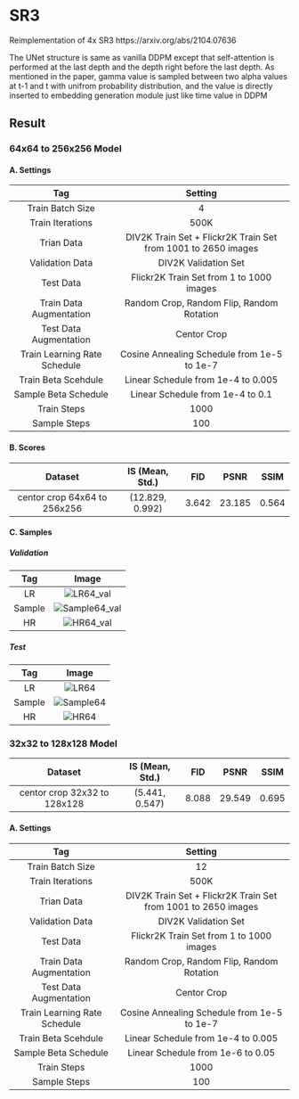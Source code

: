 # SR3
<p> Reimplementation of 4x SR3 https://arxiv.org/abs/2104.07636 </p>
<p> The UNet structure is same as vanilla DDPM except that self-attention is performed at the last depth and the depth right before the last depth. As mentioned in the paper, gamma value is sampled between two alpha values at t-1 and t with unifrom probability distribution, and the value is directly inserted to embedding generation module just like time value in DDPM </p>

## Result

### 64x64 to 256x256 Model

#### A. Settings
|Tag|Setting|
|:---:|:---:|
|Train Batch Size|4|
|Train Iterations|500K|
|Trian Data|DIV2K Train Set + Flickr2K Train Set from 1001 to 2650 images|
|Validation Data|DIV2K Validation Set|
|Test Data|Flickr2K Train Set from 1 to 1000 images|
|Train Data Augmentation|Random Crop, Random Flip, Random Rotation|
|Test Data Augmentation|Centor Crop|
|Train Learning Rate Schedule|Cosine Annealing Schedule from 1e-5 to 1e-7|
|Train Beta Scehdule|Linear Schedule from 1e-4 to 0.005|
|Sample Beta Schedule|Linear Schedule from 1e-4 to 0.1|
|Train Steps|1000|
|Sample Steps|100|

#### B. Scores
|Dataset|IS (Mean, Std.)|FID|PSNR|SSIM|
|:---:|:---:|:---:|:---:|:---:|
|centor crop 64x64 to 256x256|(12.829, 0.992)|3.642|23.185|0.564|

#### C. Samples

##### Validation
|Tag|Image|
|:---:|:---:|
|LR|![LR64_val](https://github.com/novwaul/SR3/assets/53179332/d67c1f49-e92c-40f1-8333-6358eb5781a6)|
|Sample|![Sample64_val](https://github.com/novwaul/SR3/assets/53179332/717ed6f6-b5d1-4de2-838d-48aeaef68b34)|
|HR|![HR64_val](https://github.com/novwaul/SR3/assets/53179332/68a2c1f5-8465-4422-b2d2-79dbfa7b73cb)|

##### Test
|Tag|Image|
|:---:|:---:|
|LR|![LR64](https://github.com/novwaul/SR3/assets/53179332/3b0b886e-830a-49df-83c1-88a6065254c8)|
|Sample|![Sample64](https://github.com/novwaul/SR3/assets/53179332/86871fb6-e21e-4f90-b778-d6c723a9939a)|
|HR|![HR64](https://github.com/novwaul/SR3/assets/53179332/90d8e3d5-abeb-436a-96a5-f0f764894cdb)|


### 32x32 to 128x128 Model
|Dataset|IS (Mean, Std.)|FID|PSNR|SSIM|
|:---:|:---:|:---:|:---:|:---:|
|centor crop 32x32 to 128x128|(5.441, 0.547)|8.088|29.549|0.695|

#### A. Settings
|Tag|Setting|
|:---:|:---:|
|Train Batch Size|12|
|Train Iterations|500K|
|Trian Data|DIV2K Train Set + Flickr2K Train Set from 1001 to 2650 images|
|Validation Data|DIV2K Validation Set|
|Test Data|Flickr2K Train Set from 1 to 1000 images|
|Train Data Augmentation|Random Crop, Random Flip, Random Rotation|
|Test Data Augmentation|Centor Crop|
|Train Learning Rate Schedule|Cosine Annealing Schedule from 1e-5 to 1e-7|
|Train Beta Scehdule|Linear Schedule from 1e-4 to 0.005|
|Sample Beta Schedule|Linear Schedule from 1e-6 to 0.05|
|Train Steps|1000|
|Sample Steps|100|
